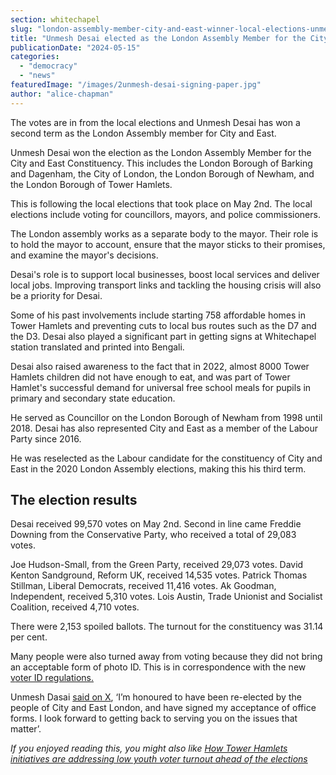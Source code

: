```yaml
---
section: whitechapel
slug: "london-assembly-member-city-and-east-winner-local-elections-unmesh-desai"
title: "Unmesh Desai elected as the London Assembly Member for the City and East"
publicationDate: "2024-05-15"
categories: 
  - "democracy"
  - "news"
featuredImage: "/images/2unmesh-desai-signing-paper.jpg"
author: "alice-chapman"
---
```


The votes are in from the local elections and Unmesh Desai has won a second term as the London Assembly member for City and East. 

Unmesh Desai won the election as the London Assembly Member for the City and East Constituency. This includes the London Borough of Barking and Dagenham, the City of London, the London Borough of Newham, and the London Borough of Tower Hamlets.

This is following the local elections that took place on May 2nd. The local elections include voting for councillors, mayors, and police commissioners. 

The London assembly works as a separate body to the mayor. Their role is to hold the mayor to account, ensure that the mayor sticks to their promises, and examine the mayor's decisions. 

Desai's role is to support local businesses, boost local services and deliver local jobs. Improving transport links and tackling the housing crisis will also be a priority for Desai.

Some of his past involvements include starting 758 affordable homes in Tower Hamlets and preventing cuts to local bus routes such as the D7 and the D3. Desai also played a significant part in getting signs at Whitechapel station translated and printed into Bengali. 

Desai also raised awareness to the fact that in 2022, almost 8000 Tower Hamlets children did not have enough to eat, and was part of Tower Hamlet's successful demand for universal free school meals for pupils in primary and secondary state education.

He served as Councillor on the London Borough of Newham from 1998 until 2018. Desai has also represented City and East as a member of the Labour Party since 2016. 

He was reselected as the Labour candidate for the constituency of City and East in the 2020 London Assembly elections, making this his third term.

## The election results

Desai received 99,570 votes on May 2nd. Second in line came Freddie Downing from the Conservative Party, who received a total of 29,083 votes. 

Joe Hudson-Small, from the Green Party, received 29,073 votes. David Kenton Sandground, Reform UK, received 14,535 votes. Patrick Thomas Stillman, Liberal Democrats, received 11,416 votes. Ak Goodman, Independent, received 5,310 votes. Lois Austin, Trade Unionist and Socialist Coalition, received 4,710 votes. 

There were 2,153 spoiled ballots. The turnout for the constituency was 31.14 per cent. 

Many people were also turned away from voting because they did not bring an acceptable form of photo ID. This is in correspondence with the new [v](https://www.electoralcommission.org.uk/voting-and-elections/voter-id/accepted-forms-photo-id)[oter ID regulations.](https://www.electoralcommission.org.uk/voting-and-elections/voter-id/accepted-forms-photo-id) 

Unmesh Dasai [said on X](https://twitter.com/unmeshdesai/status/1787869896119832727), ‘I’m honoured to have been re-elected by the people of City and East London, and have signed my acceptance of office forms. I look forward to getting back to serving you on the issues that matter’.

_If you enjoyed reading this, you might also like_ [_How Tower Hamlets initiatives are addressing low youth voter turnout ahead of the elections_](https://whitechapellondon.co.uk/tower-hamlets-initiatives-increasing-low-youth-voter-turnout/)
